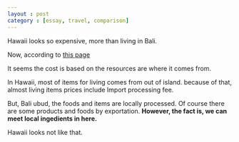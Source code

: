 ```yaml
---
layout : post
category : [essay, travel, comparison]
---
```


Hawaii looks so expensive, more than living in Bali.

Now, according to [this page](https://expatistan.com/cost-of-living/comparison/ubud/honolulu)

It seems the cost is based on the resources are where it comes from.

In Hawaii, most of items for living comes from out of island.
because of that, almost living items prices include Import processing fee.

But, Bali ubud, the foods and items are locally processed. Of course there are some products and foods by exportation.
**However, the fact is, we can meet local ingedients in here.**

Hawaii looks not like that.



